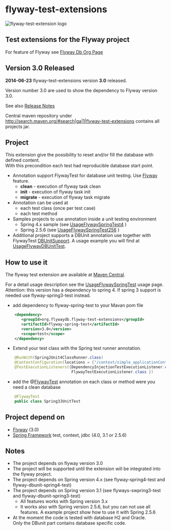 flyway-test-extensions
======================

![flyway-test-extension logo](https://github.com/flyway/flyway-test-extensions/blob/master/image/logo-flyway-test-extensions.png) 


Test extensions for the Flyway project
--------------------------------------

For feature of Flyway see [Flyway Db Org Page](http://flywaydb.org/) 

Version 3.0 Released 
------------------------

<b>2014-06-23</b> flyway-test-extensions version <b>3.0</b> released.

Version number 3.0 are used to show the dependency to Flyway version 3.0.

See also [Release Notes](https://github.com/flyway/flyway-test-extensions/wiki/Release-Notes) 

Central maven repository under http://search.maven.org/#search|ga|1|flyway-test-extensions contains all projects jar.

Project
-------
This extension give the possibility to reset and/or fill the database with defined content.<br>With this precondition each test had reproducible database start point. 

* Annotation support FlywayTest for database unit testing. Use [Flyway](https://github.com/flyway/)  feature.
  * <b>clean</b> - execution of flyway task clean
  * <b>init</b> - execution of flyway task init
  * <b>migrate</b> - execution of flyway task migrate
* Annotation can be used at
  * each test class (once per test case)
  * each test method  
* Samples projects to use annotation inside a unit testing environment
  * Spring 4.x sample (see [UsageFlywaySpringTest4](https://github.com/flyway/flyway-test-extensions/wiki/Usage-flyway-spring-test) )
  * Spring 2.5.6 (see [UsageFlywaySpringTest256](http://code.google.com/p/flyway-test-extensions/wiki/UsageFlywaySpringTest256) )
* Additional project supports a DBUnit annotation use together with FlywayTest [DBUnitSupport](https://github.com/flyway/flyway-test-extensions/blob/master/flyway-test-extensions/flyway-dbunit-test/src/main/java/org/flywaydb/test/dbunit/DBUnitSupport.java). A usage example you will find at [UsageFlywayDBUnitTest](https://github.com/flyway/flyway-test-extensions/wiki/Usage-flyway-dbunit-test).

How to use it
-------------
The flyway test extension are available at [Maven Central](http://repo1.maven.org/maven2/org/flywaydb/flyway-test-extensions).

For a detail usage description see the [UsageFlywaySpringTest](https://github.com/flyway/flyway-test-extensions/wiki/Usage-flyway-spring-test) usage page. Attention: this version has a dependency to spring 4. If spring 3 support is needed use flyway-spring3-test instead.

* add dependency to flyway-spring-test to your Mavan pom file

```xml
    <dependency>
       <groupId>org.flywaydb.flyway-test-extensions</groupId>
       <artifactId>flyway-spring-test</artifactId>
       <version>3.0</version>
       <scope>test</scope>
    </dependency>
```

* Extend your test class with the Spring test runner annotation.

```java
    @RunWith(SpringJUnit4ClassRunner.class)
    @ContextConfiguration(locations = {"/context/simple_applicationContext.xml" })
    @TestExecutionListeners({DependencyInjectionTestExecutionListener.class, 
                             FlywayTestExecutionListener.class })
```
    
* add the @[FlywayTest](https://github.com/flyway/flyway-test-extensions/wiki/Usage-of-Annotation-FlywayTest) annotation on each class or method were you need a clean database

```java
    @FlywayTest
    public class Spring3JUnitTest 
```

Project depend on
-----------------
* [Flyway](https://github.com/flyway/) (3.0)
* [Spring Framework](http://www.springsource.org/) test, context, jdbc (4.0, 3.1 or 2.5.6)

Notes
-----
* The project depends on flyway version 3.0
* The project will be supported until the extension will be integrated into the flyway project.
* The project depends on Spring version 4.x (see flyway-spring4-test and flyway-dbunit-spring4-test)
* The project depends on Spring version 3.1 (see flyways-swpring3-test and flyway-dbunit-spring3-test)
  * All features works with Spring version 3.x
  * It works also with Spring version 2.5.6, but you can not use all features. A example project show how to use it with Spring 2.5.6
* At the moment the code is tested with database H2 and Oracle.<br>Only the DBunit part contains database specific code. 

